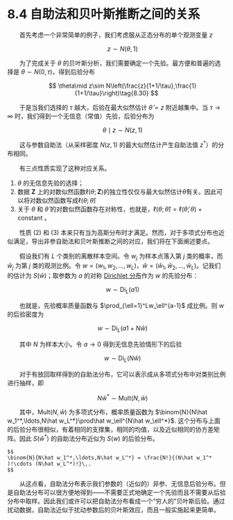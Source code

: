 # 8.4 自助法和贝叶斯推断之间的关系

<style>p{text-indent:2em;2}</style>

首先考虑一个非常简单的例子，我们考虑服从正态分布的单个观测变量 $z$

$$
z\sim N(\theta,1)\tag{8.29}
$$

为了完成关于 $\theta$ 的贝叶斯分析，我们需要确定一个先验。最方便和普遍的选择是 $\theta\sim N(0, \tau)$，得到后验分布

$$
\theta\mid z\sim N\left(\frac{z}{1+1/\tau},\frac{1}{1+1/\tau}\right)\tag{8.30}
$$

于是当我们选择的 $\tau$ 越大，后验在最大似然估计 $\hat\theta=z$ 附近越集中。当 $\tau\rightarrow\infty$ 时，我们得到一个无信息（常值）先验，后验分布为

$$
\theta\mid z\sim N(z,1)\tag{8.31}
$$

这与参数自助法（从采样密度 $N(z,1)$ 的最大似然估计产生自助法值 $z^*$）的分布相同。

有三点性质实现了这种对应关系。

1. $\theta$ 的无信息先验的选择；
2. 数据 $\mathbf Z$ 上的对数似然函数$\ell(\theta;\mathbf Z)$的独立性仅仅与最大似然估计$\hat\theta$有关。因此可以将对数似然函数写成$\ell(\theta;\hat\theta)$
3. 关于 $\theta$ 和 $\hat\theta$ 的对数似然函数存在对称性，也就是，$\ell(\theta;\hat\theta)=\ell(\hat\theta;\theta)+\text{constant}$ 。

性质 (2) 和 (3) 本来只有当为高斯分布时才满足。然而，对于多项式分布也近似满足，导出非参自助法和贝叶斯推断之间的对应，我们将在下面阐述要点。

假设我们有 $L$ 个类别的离散样本空间。令 $w_j$ 为样本点落入第 $j$ 类的概率，而 $\hat w_j$ 为第 $j$ 类的观测比例。令 $w=(w_1,w_2,\ldots,w_L)$，$\hat w=(\hat w_1,\hat w_2,\ldots, \hat w_L)$。记我们的估计为 $S(\hat w)$；取参数为 $a$ 的对称 [Dirichlet 分布](https://en.wikipedia.org/wiki/Dirichlet_distribution)作为 $w$ 的先验分布：

$$
w\sim \mathrm{Di}_L(a1)\tag{8.32}
$$

也就是，先验概率质量函数与 $\prod_{\ell=1}^Lw_\ell^{a-1}$ 成比例。则 $w$ 的后验密度为

$$
w\sim \mathrm{Di}_L(a1+N\hat w)\tag{8.33}
$$

其中 $N$ 为样本大小。令 $a\rightarrow 0$ 得到无信息先验情形下的后验

$$
w\sim \mathrm{Di}_L(N\hat w)\tag{8.34}
$$

对于有放回取样得到的自助法分布，它可以表示成从多项式分布中对类别比例进行抽样，即

$$
N\hat w^*\sim \mathrm{Mult}(N,\hat w)\tag{8.35}
$$

其中，$\mathrm {Mult}(N,\hat w)$ 为多项式分布，概率质量函数为 $\binom{N}{N\hat w_1^*,\ldots,N\hat w_L^*}\prod\hat w_\ell^{N\hat w_\ell^*}$. 这个分布与上面的后验分布很相似，有着相同的支撑集，相同的均值，以及近似相同的协方差矩阵。因此 $S(\hat w^*)$ 的自助法分布近似为 $S(w)$ 的后验分布。

```{note}
$$
\binom{N}{N\hat w_1^*,\ldots,N\hat w_L^*} = \frac{N!}{(N\hat w_1^* )!\cdots (N\hat w_L^*)!}\,.
$$
```

从这点看，自助法分布表示我们参数的（近似的）非参、无信息后验分布。但是自助法分布可以很方便地得到——不需要正式地确定一个先验而且不需要从后验分布中取样。因此我们或许可以把自助法分布看成一个“穷人的”贝叶斯后验。通过扰动数据，自助法近似于扰动参数后的贝叶斯效应，而且一般实施起来更简单。